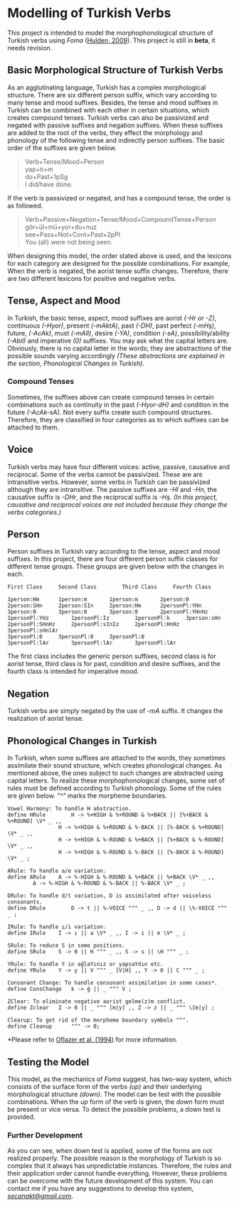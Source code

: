 # Modelling of Turkish Verbs
This project is intended to model the morphophonological structure of Turkish verbs using _Foma_ ([Hulden, 2009](https://fomafst.github.io/)). This project is still in **beta**, it needs revision. 
## Basic Morphological Structure of Turkish Verbs
As an agglutinating language, Turkish has a complex morphological structure. There are six different person suffix, which vary according to many tense and mood suffixes. Besides, the tense and mood suffixes in Turkish can be combined with each other in certain situations, which creates compound tenses. Turkish verbs can also be passivized and negated with passive suffixes and negation suffixes. When these suffixes are added to the root of the verbs, they effect the morphology and phonology of the following tense and indirectly person suffixes. The basic order of the suffixes are given below.
 
> Verb+Tense/Mood+Person\
yap+tı+m\
do+Past+1pSg\
I did/have done.

If the verb is passivized or negated, and has a compound tense, the order is as followed.
 
> Verb+Passive+Negation+Tense/Mood+CompoundTense+Person\
gör+ül+mü+yor+du+nuz\
see+Pass+Not+Cont+Past+2pPl\
You (all) were not being seen.

When designing this model, the order stated above is used, and the lexicons for each category are designed for the possible combinations. For example, When the verb is negated, the aorist tense suffix changes. Therefore, there are two different lexicons for positive and negative verbs. 
## Tense, Aspect and Mood
In Turkish, the basic tense, aspect, mood suffixes are aorist _(-Hr or -Z)_, continuous _(-Hyor)_, present _(-mAktA)_, past _(-DH)_, past perfect _(-mHş)_, future, _(-AcAk)_, must _(-mAlI)_, desire _(-YA)_, condition _(-sA)_, possibility/ability _(-Abil)_ and imperative _(0)_ suffixes. You may ask what the capital letters are. Obviously, there is no capital letter in the words; they are abstractions of the possible sounds varying accordingly _(These abstractions are explained in the section, Phonological Changes in Turkish)_.  
### Compound Tenses
 Sometimes, the suffixes above can create compound tenses in certain combinations such as continuity in the past _(-Hyor-dH)_ and condition in the future _(-AcAk-sA)_. Not every suffix create such compound structures. Therefore, they are classified in four categories as to which suffixes can be attached to them. 
## Voice
Turkish verbs may have four different voices: active, passive, causative and reciprocal. Some of the verbs cannot be passivized. These are are intransitive verbs. However, some verbs in Turkish can be passivized although they are intransitive. The passive suffixes are _-Hl_ and _-Hn_, the causative suffix is _-DHr_, and the reciprocal suffix is _-Hş_. _(In this project, causative and reciprocal voices are not included because they change the verbs categories.)_ 
## Person
Person suffixes in Turkish vary according to the tense, aspect and mood suffixes. In this project, there are four different person suffix classes for different tense groups. These groups are given below with the changes in each.
```
First Class		Second Class		Third Class		Fourth Class

1person:Hm		1person:m		1person:m		2person:0
2person:SHn		2person:SIn		2person:Hm		2personPl:YHn
3person:0		3person:0		3person:0		2personPl:YHnHz
1personPl:YHz		1personPl:Iz		1personPl:k		3person:sHn
2personPl:SHnHz		2personPl:sInIz		2personPl:HnHz		3personPl:sHnlAr
3personPl:0		3personPl:0		3personPl:0
3personPl:lAr		3personPl:lAr		3personPl:lAr
```
The first class includes the generic person suffixes, second class is for aorist tense, third class is for past, condition and desire suffixes, and the fourth class is intended for imperative mood. 
## Negation
Turkish verbs are simply negated by the use of _-mA_ suffix. It changes the realization of aorist tense.
## Phonological Changes in Turkish
In Turkish, when some suffixes are attached to the words, they sometimes assimilate their sound structure, which creates phonological changes. As mentioned above, the ones subject to such changes are abstracted using capital letters. To realize these morphophonological changes, some set of rules must be defined according to Turkish phonology. Some of the rules are given below. _"^"_ marks the morpheme boundaries.

```
Vowel Harmony: To handle H abstraction.
define HRule  		H -> %+HIGH & %+ROUND & %+BACK || [%+BACK & %+ROUND] \V* _ ,,
         		H -> %+HIGH & %+ROUND & %-BACK || [%-BACK & %+ROUND] \V* _ ,,
          		H -> %+HIGH & %-ROUND & %+BACK || [%+BACK & %-ROUND] \V* _ ,,
          		H -> %+HIGH & %-ROUND & %-BACK || [%-BACK & %-ROUND] \V* _ ;

ARule: To handle a/e variation.
define ARule  	A -> %-HIGH & %-ROUND & %+BACK || %+BACK \V* _ ,,
		A -> %-HIGH & %-ROUND & %-BACK || %-BACK \V* _ ;

DRule: To handle d/t variation, D is assimilated after voiceless consonants.
define DRule        D -> t || %-VOICE "^" _ ,, D -> d || \%-VOICE "^" _ ;

IRule: To handle ı/i variation.
define IRule    I -> ı || a \V* _ ,, I -> i || e \V* _ ;

SRule: To reduce S in some positions.
define SRule    S -> 0 || H "^" _ ,, S -> s || \H "^" _ ;

YRule: To handle Y in ağlaYınız or yapsaYdın etc.
define YRule    Y -> y || V "^" _ [V|H] ,, Y -> 0 || C "^" _ ;

Consonant Change: To handle consonant assimilation in some cases*. 
define ConsChange   k -> ğ || _ "^" V ;

ZClear: To eliminate negative aorist gelme(z)m conflict.
define Zclear   Z -> 0 || _ "^" [m|y] ,, Z -> z || _ "^" \[m|y] ;

Clearup: To get rid of the morpheme boundary symbols "^".
define Cleanup		"^" -> 0;
```
*Please refer to [Oflazer et al. (1994)](https://pdfs.semanticscholar.org/ec7f/c4cc14757addef6ba1cec3902bddb6e983a6.pdf)
for more information.

## Testing the Model
This model, as the mechanics of _Foma_ suggest, has two-way system, which consists of the surface form of the verbs _(up)_ and their underlying morphological structure _(down)_. The model can be test with the possible combinations. When the _up_ form of the verb is given, the _down_ form must be present or vice versa. To detect the possible problems, a down test is provided. 
### Further Development
As you can see, when down test is applied, some of the forms are not realized properly. The possible reason is the morphology of Turkish is so complex that it always has unpredictable instances. Therefore, the rules and their application order cannot handle everything. However, these problems can be overcome with the future development of this system. You can contact me if you have any suggestions to develop this system, _[secanakt@gmail.com](secanakt@gmail.com)_.
